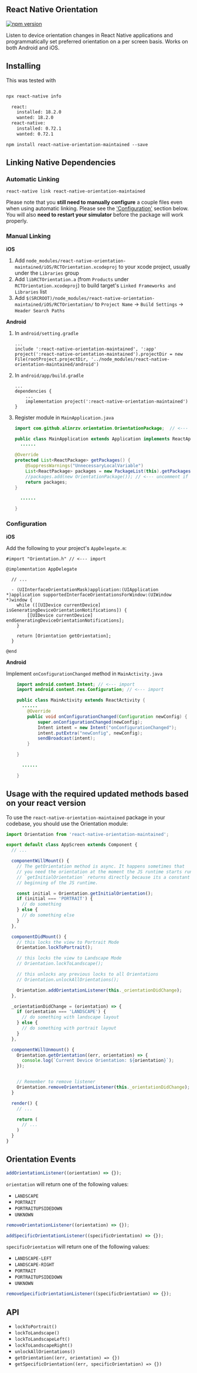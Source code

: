 ## React Native Orientation
[![npm version](https://badge.fury.io/js/react-native-orientation-maintained.svg)](https://badge.fury.io/js/react-native-orientation-maintained)

Listen to device orientation changes in React Native applications and programmatically set preferred orientation on a per screen basis. Works on both Android and iOS.

## Installing

This was tested with

```bash

npx react-native info

  react:
    installed: 18.2.0
    wanted: 18.2.0
  react-native:
    installed: 0.72.1
    wanted: 0.72.1

```

```
npm install react-native-orientation-maintained --save
```

## Linking Native Dependencies

### Automatic Linking

```
react-native link react-native-orientation-maintained
```

Please note that you **still need to manually configure** a couple files even when using automatic linking. Please see the ['Configuration'](#configuration) section below. You will also **need to restart your simulator** before the package will work properly.

### Manual Linking

**iOS**

1. Add `node_modules/react-native-orientation-maintained/iOS/RCTOrientation.xcodeproj` to your xcode project, usually under the `Libraries` group
2. Add `libRCTOrientation.a` (from `Products` under `RCTOrientation.xcodeproj`) to build target's `Linked Frameworks and Libraries` list
3. Add `$(SRCROOT)/node_modules/react-native-orientation-maintained/iOS/RCTOrientation/` to `Project Name` -> `Build Settings` -> `Header Search Paths`


**Android**

1. In `android/setting.gradle`

    ```
    ...
    include ':react-native-orientation-maintained', ':app'
    project(':react-native-orientation-maintained').projectDir = new File(rootProject.projectDir, '../node_modules/react-native-orientation-maintained/android')
    ```

2. In `android/app/build.gradle`

    ```
    ...
    dependencies {
        ...
        implementation project(':react-native-orientation-maintained')
    }
    ```

3. Register module in `MainApplication.java`

    ```java
    import com.github.alinrzv.orientation.OrientationPackage;  // <--- import

    public class MainApplication extends Application implements ReactApplication {
      ......

	@Override
	protected List<ReactPackage> getPackages() {
	    @SuppressWarnings("UnnecessaryLocalVariable")
	    List<ReactPackage> packages = new PackageList(this).getPackages();
	    //packages.add(new OrientationPackage()); // <--- uncomment if is not working without this line, it should be auto loaded
	    return packages;
	}

      ......

    }
    ```

### Configuration

**iOS**

Add the following to your project's `AppDelegate.m`:

```objc
#import "Orientation.h" // <--- import

@implementation AppDelegate

  // ...

  - (UIInterfaceOrientationMask)application:(UIApplication *)application supportedInterfaceOrientationsForWindow:(UIWindow *)window {
    while ([[UIDevice currentDevice] isGeneratingDeviceOrientationNotifications]) {
        [[UIDevice currentDevice] endGeneratingDeviceOrientationNotifications];
    }
  
    return [Orientation getOrientation];
  }

@end
```

**Android**

Implement `onConfigurationChanged` method in `MainActivity.java`

```java
    import android.content.Intent; // <--- import
    import android.content.res.Configuration; // <--- import

    public class MainActivity extends ReactActivity {
      ......
	    @Override
	    public void onConfigurationChanged(Configuration newConfig) {
	        super.onConfigurationChanged(newConfig);
	        Intent intent = new Intent("onConfigurationChanged");
	        intent.putExtra("newConfig", newConfig);
	        sendBroadcast(intent);
	    }

    }

      ......

    }
```

## Usage with the required updated methods based on your react version

To use the `react-native-orientation-maintained` package in your codebase, you should use the Orientation module:
```javascript
import Orientation from 'react-native-orientation-maintained';
```

```javascript
export default class AppScreen extends Component {
  // ...

  componentWillMount() {
    // The getOrientation method is async. It happens sometimes that
    // you need the orientation at the moment the JS runtime starts running on device.
    // `getInitialOrientation` returns directly because its a constant set at the
    // beginning of the JS runtime.

    const initial = Orientation.getInitialOrientation();
    if (initial === 'PORTRAIT') {
      // do something
    } else {
      // do something else
    }
  },

  componentDidMount() {
    // this locks the view to Portrait Mode
    Orientation.lockToPortrait();

    // this locks the view to Landscape Mode
    // Orientation.lockToLandscape();

    // this unlocks any previous locks to all Orientations
    // Orientation.unlockAllOrientations();

    Orientation.addOrientationListener(this._orientationDidChange);
  },

  _orientationDidChange = (orientation) => {
    if (orientation === 'LANDSCAPE') {
      // do something with landscape layout
    } else {
      // do something with portrait layout
    }
  },

  componentWillUnmount() {
    Orientation.getOrientation((err, orientation) => {
      console.log(`Current Device Orientation: ${orientation}`);
    });


    // Remember to remove listener
    Orientation.removeOrientationListener(this._orientationDidChange);
  }

  render() {
    // ...

    return (
      // ...
    )
  }
}
```

## Orientation Events

```javascript
addOrientationListener((orientation) => {});
```

`orientation` will return one of the following values:
- `LANDSCAPE`
- `PORTRAIT`
- `PORTRAITUPSIDEDOWN`
- `UNKNOWN`

```javascript
removeOrientationListener((orientation) => {});
```

```javascript
addSpecificOrientationListener((specificOrientation) => {});
```

`specificOrientation` will return one of the following values:
- `LANDSCAPE-LEFT`
- `LANDSCAPE-RIGHT`
- `PORTRAIT`
- `PORTRAITUPSIDEDOWN`
- `UNKNOWN`

```javascript
removeSpecificOrientationListener((specificOrientation) => {});
```

## API

- `lockToPortrait()`
- `lockToLandscape()`
- `lockToLandscapeLeft()`
- `lockToLandscapeRight()`
- `unlockAllOrientations()`
- `getOrientation((err, orientation) => {})`
- `getSpecificOrientation((err, specificOrientation) => {})`
